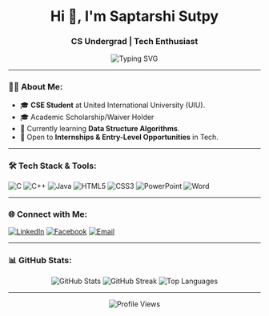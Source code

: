 <h1 align="center">Hi 👋, I'm Saptarshi Sutpy</h1>
<h3 align="center">CS Undergrad | Tech Enthusiast</h3>

<p align="center">
  <img src="https://readme-typing-svg.herokuapp.com?font=Fira+Code&size=22&duration=3000&pause=1000&center=true&width=450&lines=Computer+Science+Student;Always+Learning+Something+New" alt="Typing SVG" />
</p>

---

### 🧑‍💻 About Me:
- 🎓 **CSE Student** at United International University (UIU).
- 🎓 Academic Scholarship/Waiver Holder
- 🌱 Currently learning **Data Structure Algorithms**.
- 🚀 Open to **Internships & Entry-Level Opportunities** in Tech.

---

### 🛠️ Tech Stack & Tools:
![C](https://img.shields.io/badge/C-00599C?style=for-the-badge&logo=c&logoColor=white)
![C++](https://img.shields.io/badge/C++-00599C?style=for-the-badge&logo=cplusplus&logoColor=white)
![Java](https://img.shields.io/badge/Java-007396?style=for-the-badge&logo=java&logoColor=white)
![HTML5](https://img.shields.io/badge/HTML5-E34F26?style=for-the-badge&logo=html5&logoColor=white)
![CSS3](https://img.shields.io/badge/CSS3-1572B6?style=for-the-badge&logo=css3&logoColor=white)
![PowerPoint](https://img.shields.io/badge/PowerPoint-B7472A?style=for-the-badge&logo=microsoftpowerpoint&logoColor=white)
![Word](https://img.shields.io/badge/Word-2B579A?style=for-the-badge&logo=microsoftword&logoColor=white)

---

### 🌐 Connect with Me:
[![LinkedIn](https://img.shields.io/badge/LinkedIn-0077B5?style=for-the-badge&logo=linkedin&logoColor=white)](https://linkedin.com/in/saptarshisupty)
[![Facebook](https://img.shields.io/badge/Facebook-1877F2?style=for-the-badge&logo=facebook&logoColor=white)](https://facebook.com/saptarshisupty)
[![Email](https://img.shields.io/badge/Email-D14836?style=for-the-badge&logo=gmail&logoColor=white)](saptarshisupty28@gmail.com)

---

### 📊 GitHub Stats:
<p align="center">
  <img src="https://github-readme-stats.vercel.app/api?username=saptarshisupty&show_icons=true&theme=radical" alt="GitHub Stats" />
  <img src="https://github-readme-streak-stats.herokuapp.com/?user=saptarshisupty&theme=radical" alt="GitHub Streak" />
  <img src="https://github-readme-stats.vercel.app/api/top-langs/?username=saptarshisupty&layout=compact&theme=radical" alt="Top Languages" />
</p>

---

<p align="center">
  <img src="https://komarev.com/ghpvc/?username=saptarshisupty&label=Profile%20Views&color=brightgreen&style=flat" alt="Profile Views" />
</p>
